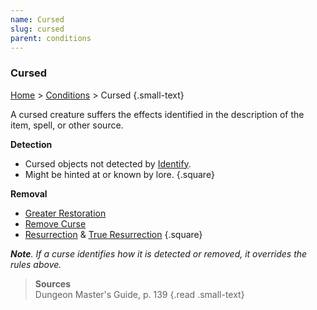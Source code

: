 ```yaml
---
name: Cursed
slug: cursed
parent: conditions
---
```

### Cursed
[Home](home) > [Conditions](conditions) > Cursed {.small-text}

A cursed creature suffers the effects identified in the description of the item, spell, or other source. 

**Detection**
- Cursed objects not detected by [Identify](/spell/identify).
- Might be hinted at or known by lore.
{.square}

**Removal**
- [Greater Restoration](/spell/greater-restoration)
- [Remove Curse](/spell/remove-curse)
- [Resurrection](/spell/resurrection) & [True Resurrection](/spell/true-resurrection)
{.square}

***Note**. If a curse identifies how it is detected or removed, it overrides the rules above.*

> **Sources** <br/>
> Dungeon Master's Guide, p. 139
{.read .small-text}